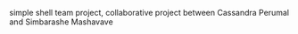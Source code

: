 simple shell team project, collaborative project between Cassandra Perumal and Simbarashe Mashavave
